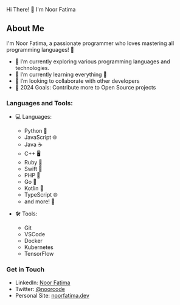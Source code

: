 Hi There!  👋 I'm Noor Fatima

## About Me
I'm Noor Fatima, a passionate programmer who loves mastering all programming languages! 🚀

- 🔭 I’m currently exploring various programming languages and technologies.
- 🌱 I’m currently learning everything 🤣
- 👯 I’m looking to collaborate with other developers
- 🥅 2024 Goals: Contribute more to Open Source projects

### Languages and Tools:
- 💻 Languages: 
  - Python 🐍
  - JavaScript 🌐
  - Java ☕
  - C++ 🖥️
  - Ruby 💎
  - Swift 📱
  - PHP 🚀
  - Go 🐹
  - Kotlin 📱
  - TypeScript 🌐
  - and more! 🎉

- 🛠️ Tools:
  - Git 
  - VSCode
  - Docker
  - Kubernetes
  - TensorFlow

### Get in Touch
- LinkedIn: [Noor Fatima](https://www.linkedin.com/in/noorfatima)
- Twitter: [@noorcode](https://twitter.com/noorcode)
- Personal Site: [noorfatima.dev](https://noorfatima.dev)

